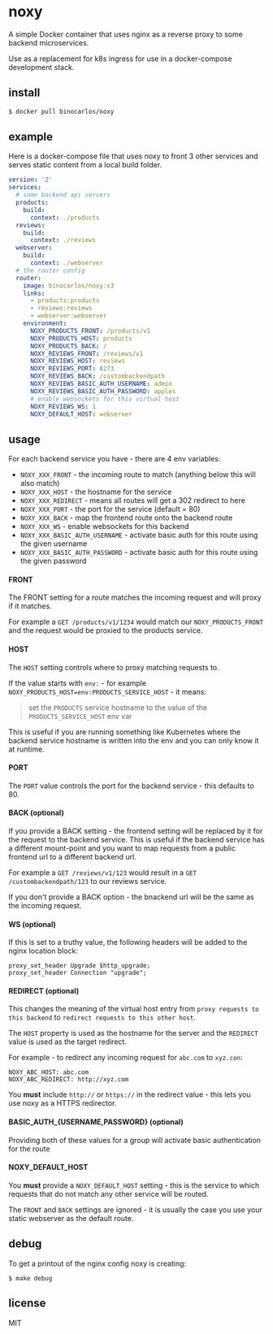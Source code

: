 # noxy

A simple Docker container that uses nginx as a reverse proxy to some backend microservices.

Use as a replacement for k8s ingress for use in a docker-compose development stack.

## install

```bash
$ docker pull binocarlos/noxy
```

## example

Here is a docker-compose file that uses noxy to front 3 other services and serves static content from a local build folder.

```yaml
version: '2'
services:
  # some backend api servers
  products:
    build:
      context: ./products
  reviews:
    build:
      context: ./reviews
  webserver:
    build:
      context: ./webserver
  # the router config
  router:
    image: binocarlos/noxy:v3
    links:
      - products:products
      - reviews:reviews
      - webserver:webserver
    environment:
      NOXY_PRODUCTS_FRONT: /products/v1
      NOXY_PRODUCTS_HOST: products
      NOXY_PRODUCTS_BACK: /
      NOXY_REVIEWS_FRONT: /reviews/v1
      NOXY_REVIEWS_HOST: reviews
      NOXY_REVIEWS_PORT: 8273
      NOXY_REVIEWS_BACK: /custombackendpath
      NOXY_REVIEWS_BASIC_AUTH_USERNAME: admin
      NOXY_REVIEWS_BASIC_AUTH_PASSWORD: apples
      # enable websockets for this virtual host
      NOXY_REVIEWS_WS: 1
      NOXY_DEFAULT_HOST: webserver
```

## usage

For each backend service you have - there are 4 env variables:
 
 * `NOXY_XXX_FRONT` - the incoming route to match (anything below this will also match)
 * `NOXY_XXX_HOST` - the hostname for the service
 * `NOXY_XXX_REDIRECT` - means all routes will get a 302 redirect to here
 * `NOXY_XXX_PORT` - the port for the service (default = 80)
 * `NOXY_XXX_BACK` - map the frontend route onto the backend route
 * `NOXY_XXX_WS` - enable websockets for this backend
 * `NOXY_XXX_BASIC_AUTH_USERNAME` - activate basic auth for this route using the given username
 * `NOXY_XXX_BASIC_AUTH_PASSWORD` - activate basic auth for this route using the given password

#### FRONT

The FRONT setting for a route matches the incoming request and will proxy if it matches.

For example a `GET /products/v1/1234` would match our `NOXY_PRODUCTS_FRONT` and the request would be proxied to the products service.

#### HOST

The `HOST` setting controls where to proxy matching requests to.

If the value starts with `env:` - for example `NOXY_PRODUCTS_HOST=env:PRODUCTS_SERVICE_HOST` - it means:

> set the `PRODUCTS` service hostname to the value of the `PRODUCTS_SERVICE_HOST` env var

This is useful if you are running something like Kubernetes where the backend service hostname is written into the env and you can only know it at runtime.

#### PORT

The `PORT` value controls the port for the backend service - this defaults to 80.

#### BACK (optional)

If you provide a BACK setting - the frontend setting will be replaced by it for the request to the backend service.  This is useful if the backend service has a different mount-point and you want to map requests from a public frontend url to a different backend url.

For example a `GET /reviews/v1/123` would result in a `GET /custombackendpath/123` to our reviews service.

If you don't provide a BACK option - the bnackend url will be the same as the incoming request.

#### WS (optional)

If this is set to a truthy value, the following headers will be added to the nginx location block:

```
proxy_set_header Upgrade $http_upgrade;
proxy_set_header Connection "upgrade";
```

#### REDIRECT (optional)

This changes the meaning of the virtual host entry from `proxy requests to this backend` to `redirect requests to this other host`.

The `HOST` property is used as the hostname for the server and the `REDIRECT` value is used as the target redirect.

For example - to redirect any incoming request for `abc.com` to `xyz.con`:

```
NOXY_ABC_HOST: abc.com
NOXY_ABC_REDIRECT: http://xyz.com
```

You **must** include `http://` or `https://` in the redirect value - this lets you use noxy as a HTTPS redirector.

#### BASIC_AUTH_{USERNAME,PASSWORD} (optional)

Providing both of these values for a group will activate basic authentication for the route

#### NOXY_DEFAULT_HOST

You **must** provide a `NOXY_DEFAULT_HOST` setting - this is the service to which requests that do not match any other service will be routed.

The `FRONT` and `BACK` settings are ignored - it is usually the case you use your static webserver as the default route.


## debug

To get a printout of the nginx config noxy is creating:

```
$ make debug
```

## license

MIT